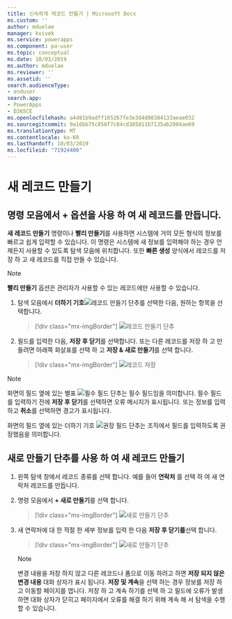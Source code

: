 ```yaml
---
title: 신속하게 레코드 만들기 | Microsoft Docs
ms.custom: ''
author: mduelae
manager: kvivek
ms.service: powerapps
ms.component: pa-user
ms.topic: conceptual
ms.date: 10/03/2019
ms.author: mduelae
ms.reviewer: ''
ms.assetid: ''
search.audienceType:
- enduser
search.app:
- PowerApps
- D365CE
ms.openlocfilehash: a4d81b9adff165267fe3e3d4d08384133aeae032
ms.sourcegitcommit: 9a16bb75c856f7c84cd385811b7135ab2804ae69
ms.translationtype: MT
ms.contentlocale: ko-KR
ms.lasthandoff: 10/03/2019
ms.locfileid: "71924406"
---
```

# <a name="create-a-new-record"></a>새 레코드 만들기

## <a name="create-a-new-record-using-the--option-on-the-command-bar"></a>명령 모음에서 + 옵션을 사용 하 여 새 레코드를 만듭니다.

**새 레코드 만들기** 명령이나 **빨리 만들기**를 사용하면 시스템에 거의 모든 형식의 정보를 빠르고 쉽게 입력할 수 있습니다. 이 명령은 시스템에 새 정보를 입력해야 하는 경우 언제든지 사용할 수 있도록 탐색 모음에 위치합니다. 또한 **빠른 생성** 양식에서 레코드를 저장 하 고 새 레코드를 직접 만들 수 있습니다.

> [!NOTE]
> **빨리 만들기** 옵션은 관리자가 사용할 수 있는 레코드에만 사용할 수 있습니다.
    
1. 탐색 모음에서 **더하기 기호**![레코드 만들기 단추](media/create-record-button.png "레코드 만들기 단추")를 선택한 다음, 원하는 항목을 선택합니다.  

    > [!div class="mx-imgBorder"] 
    > ![레코드 만들기 단추](media/newrecord1.png "레코드 만들기 단추")
  
2.  필드를 입력한 다음, **저장 후 닫기**를 선택합니다. 또는 다른 레코드를 저장 하 고 만들려면 아래쪽 화살표를 선택 하 고 **저장 & 새로 만들기**를 선택 합니다.

     > [!div class="mx-imgBorder"] 
     > ![레코드 저장](media/quick_create.png "레코드 저장")
  
> [!NOTE]
> 화면의 필드 옆에 있는 별표 ![필수 필드 단추](media/required-field-button.png "필수 필드 단추")는 필수 필드임을 의미합니다. 필수 필드를 입력하기 전에 **저장 후 닫기**를 선택하면 오류 메시지가 표시됩니다. 또는 정보를 입력하고 **취소**를 선택하면 경고가 표시됩니다.
>   
> 화면의 필드 옆에 있는 더하기 기호 ![권장 필드 단추](media/recommended-field-button.png "권장 필드 단추")는 조직에서 필드를 입력하도록 권장했음을 의미합니다.  


## <a name="create-a-new-record-using-the-new-button"></a>새로 만들기 단추를 사용 하 여 새 레코드 만들기 

1. 왼쪽 탐색 창에서 레코드 종류를 선택 합니다. 예를 들어 **연락처** 를 선택 하 여 새 연락처 레코드를 만듭니다.
2. 명령 모음에서 **+ 새로 만들기**를 선택 합니다.

    > [!div class="mx-imgBorder"] 
    > ![새로 만들기 단추](media/newrecord2.png "새로 만들기 단추")
  
3. 새 연락처에 대 한 적절 한 세부 정보를 입력 한 다음 **저장 후 닫기를**선택 합니다.

    > [!div class="mx-imgBorder"] 
    > ![새로 만들기 단추](media/newrecord3.png "새로 만들기 단추")

    > [!NOTE]
    > 변경 내용을 저장 하지 않고 다른 레코드나 폼으로 이동 하려고 하면 **저장 되지 않은 변경 내용** 대화 상자가 표시 됩니다. **저장 및 계속**을 선택 하는 경우 정보를 저장 하 고 이동할 페이지를 엽니다. 저장 하 고 계속 하기를 선택 하 고 필드에 오류가 발생 하면 대화 상자가 닫히고 페이지에서 오류를 해결 하기 위해 계속 해 서 탐색을 수행할 수 있습니다.
